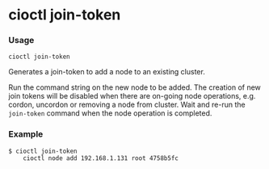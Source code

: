 # cioctl join-token

<h3>Usage</h3>

`cioctl join-token`

Generates a join-token to add a node to an existing cluster.

Run the command string on the new node to be added. The creation of new join tokens will be disabled when there are on-going node operations, e.g. cordon, uncordon or removing a node from cluster. Wait and re-run the `join-token` command when the node operation is completed.

<h3>Example</h3>

```
$ cioctl join-token
    cioctl node add 192.168.1.131 root 4758b5fc
```

